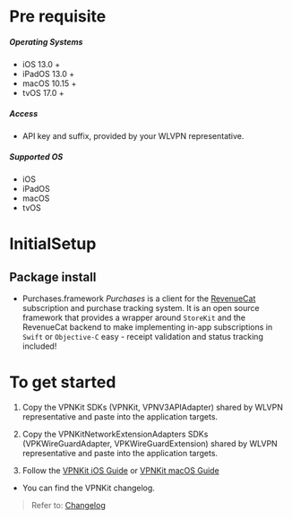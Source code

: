 # Pre requisite
##### Operating Systems
- iOS      13.0 +
- iPadOS   13.0 +
- macOS    10.15 +
- tvOS     17.0 +

##### Access
- API key and suffix, provided by your WLVPN representative.

##### Supported OS
- iOS
- iPadOS
- macOS
- tvOS
 
# InitialSetup
## Package install
- Purchases.framework
 *Purchases* is a client for the [RevenueCat](https://www.revenuecat.com/) subscription and purchase tracking system. It is an open source framework that provides a wrapper around `StoreKit` and the RevenueCat backend to make implementing in-app subscriptions in `Swift` or `Objective-C` easy - receipt validation and status tracking included!

# To get started

 1. Copy the VPNKit SDKs (VPNKit, VPNV3APIAdapter) shared by WLVPN representative and paste into the application targets.
    
 2. Copy the VPNKitNetworkExtensionAdapters SDKs (VPKWireGuardAdapter, VPKWireGuardExtension) shared by WLVPN representative and paste into the application targets.
 
 3. Follow the [VPNKit iOS Guide](https://github.com/wlvpn/ConsumerVPN-iOS/blob/main/SDK/Documentation/VPNKit%20iOS%20Guide.md) or [VPNKit macOS Guide](https://github.com/wlvpn/ConsumerVPN-iOS/blob/main/SDK/Documentation/VPNKit%20macOS%20Guide.md)


- You can find the VPNKit changelog.

> Refer to: [Changelog](https://github.com/wlvpn/ConsumerVPN-iOS/blob/main/SDK/Documentation/Changelog.md)
